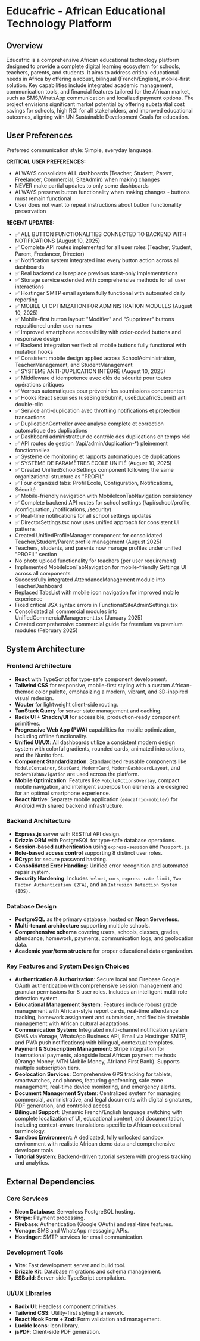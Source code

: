# Educafric - African Educational Technology Platform

## Overview

Educafric is a comprehensive African educational technology platform designed to provide a complete digital learning ecosystem for schools, teachers, parents, and students. It aims to address critical educational needs in Africa by offering a robust, bilingual (French/English), mobile-first solution. Key capabilities include integrated academic management, communication tools, and financial features tailored for the African market, such as SMS/WhatsApp communication and localized payment options. The project envisions significant market potential by offering substantial cost savings for schools, high ROI for all stakeholders, and improved educational outcomes, aligning with UN Sustainable Development Goals for education.

## User Preferences

Preferred communication style: Simple, everyday language.

**CRITICAL USER PREFERENCES:**
- ALWAYS consolidate ALL dashboards (Teacher, Student, Parent, Freelancer, Commercial, SiteAdmin) when making changes
- NEVER make partial updates to only some dashboards
- ALWAYS preserve button functionality when making changes - buttons must remain functional
- User does not want to repeat instructions about button functionality preservation

**RECENT UPDATES:**
- ✅ ALL BUTTON FUNCTIONALITIES CONNECTED TO BACKEND WITH NOTIFICATIONS (August 10, 2025)
- ✅ Complete API routes implemented for all user roles (Teacher, Student, Parent, Freelancer, Director)
- ✅ Notification system integrated into every button action across all dashboards
- ✅ Real backend calls replace previous toast-only implementations
- ✅ Storage service extended with comprehensive methods for all user interactions
- ✅ Hostinger SMTP email system fully functional with automated daily reporting
- ✅ MOBILE UI OPTIMIZATION FOR ADMINISTRATION MODULES (August 10, 2025)
- ✅ Mobile-first button layout: "Modifier" and "Supprimer" buttons repositioned under user names
- ✅ Improved smartphone accessibility with color-coded buttons and responsive design
- ✅ Backend integration verified: all mobile buttons fully functional with mutation hooks
- ✅ Consistent mobile design applied across SchoolAdministration, TeacherManagement, and StudentManagement
- ✅ SYSTÈME ANTI-DUPLICATION INTÉGRÉ (August 10, 2025)
- ✅ Middleware d'idempotence avec clés de sécurité pour toutes opérations critiques
- ✅ Verrous automatiques pour prévenir les soumissions concurrentes
- ✅ Hooks React sécurisés (useSingleSubmit, useEducafricSubmit) anti double-clic
- ✅ Service anti-duplication avec throttling notifications et protection transactions
- ✅ DuplicationController avec analyse complète et correction automatique des duplications
- ✅ Dashboard administrateur de contrôle des duplications en temps réel
- ✅ API routes de gestion (/api/admin/duplication-*) pleinement fonctionnelles
- ✅ Système de monitoring et rapports automatiques de duplications
- ✅ SYSTÈME DE PARAMÈTRES ÉCOLE UNIFIÉ (August 10, 2025)
- ✅ Created UnifiedSchoolSettings component following the same organizational structure as "PROFIL"
- ✅ Four organized tabs: Profil École, Configuration, Notifications, Sécurité
- ✅ Mobile-friendly navigation with MobileIconTabNavigation consistency
- ✅ Complete backend API routes for school settings (/api/school/profile, /configuration, /notifications, /security)
- ✅ Real-time notifications for all school settings updates
- ✅ DirectorSettings.tsx now uses unified approach for consistent UI patterns
- Created UnifiedProfileManager component for consolidated Teacher/Student/Parent profile management (August 2025)
- Teachers, students, and parents now manage profiles under unified "PROFIL" section
- No photo upload functionality for teachers (per user requirement)
- Implemented MobileIconTabNavigation for mobile-friendly Settings UI across all components
- Successfully integrated AttendanceManagement module into TeacherDashboard
- Replaced TabsList with mobile icon navigation for improved mobile experience
- Fixed critical JSX syntax errors in FunctionalSiteAdminSettings.tsx
- Consolidated all commercial modules into UnifiedCommercialManagement.tsx (January 2025)
- Created comprehensive commercial guide for freemium vs premium modules (February 2025)

## System Architecture

### Frontend Architecture
- **React** with TypeScript for type-safe component development.
- **Tailwind CSS** for responsive, mobile-first styling with a custom African-themed color palette, emphasizing a modern, vibrant, and 3D-inspired visual redesign.
- **Wouter** for lightweight client-side routing.
- **TanStack Query** for server state management and caching.
- **Radix UI + Shadcn/UI** for accessible, production-ready component primitives.
- **Progressive Web App (PWA)** capabilities for mobile optimization, including offline functionality.
- **Unified UI/UX**: All dashboards utilize a consistent modern design system with colorful gradients, rounded cards, animated interactions, and the Nunito font.
- **Component Standardization**: Standardized reusable components like `ModuleContainer`, `StatCard`, `ModernCard`, `ModernDashboardLayout`, and `ModernTabNavigation` are used across the platform.
- **Mobile Optimization**: Features like `MobileActionsOverlay`, compact mobile navigation, and intelligent superposition elements are designed for an optimal smartphone experience.
- **React Native**: Separate mobile application (`educafric-mobile/`) for Android with shared backend infrastructure.

### Backend Architecture
- **Express.js** server with RESTful API design.
- **Drizzle ORM** with PostgreSQL for type-safe database operations.
- **Session-based authentication** using `express-session` and `Passport.js`.
- **Role-based access control** supporting 8 distinct user roles.
- **BCrypt** for secure password hashing.
- **Consolidated Error Handling**: Unified error recognition and automated repair system.
- **Security Hardening**: Includes `helmet`, `cors`, `express-rate-limit`, `Two-Factor Authentication (2FA)`, and an `Intrusion Detection System (IDS)`.

### Database Design
- **PostgreSQL** as the primary database, hosted on **Neon Serverless**.
- **Multi-tenant architecture** supporting multiple schools.
- **Comprehensive schema** covering users, schools, classes, grades, attendance, homework, payments, communication logs, and geolocation data.
- **Academic year/term structure** for proper educational data organization.

### Key Features and System Design Choices
- **Authentication & Authorization**: Secure local and Firebase Google OAuth authentication with comprehensive session management and granular permissions for 8 user roles. Includes an intelligent multi-role detection system.
- **Educational Management System**: Features include robust grade management with African-style report cards, real-time attendance tracking, homework assignment and submission, and flexible timetable management with African cultural adaptations.
- **Communication System**: Integrated multi-channel notification system (SMS via Vonage, WhatsApp Business API, Email via Hostinger SMTP, and PWA push notifications) with bilingual, contextual templates.
- **Payment & Subscription Management**: Stripe integration for international payments, alongside local African payment methods (Orange Money, MTN Mobile Money, Afriland First Bank). Supports multiple subscription tiers.
- **Geolocation Services**: Comprehensive GPS tracking for tablets, smartwatches, and phones, featuring geofencing, safe zone management, real-time device monitoring, and emergency alerts.
- **Document Management System**: Centralized system for managing commercial, administrative, and legal documents with digital signatures, PDF generation, and controlled access.
- **Bilingual Support**: Dynamic French/English language switching with complete localization of UI, educational content, and documentation, including context-aware translations specific to African educational terminology.
- **Sandbox Environment**: A dedicated, fully unlocked sandbox environment with realistic African demo data and comprehensive developer tools.
- **Tutorial System**: Backend-driven tutorial system with progress tracking and analytics.

## External Dependencies

### Core Services
- **Neon Database**: Serverless PostgreSQL hosting.
- **Stripe**: Payment processing.
- **Firebase**: Authentication (Google OAuth) and real-time features.
- **Vonage**: SMS and WhatsApp messaging APIs.
- **Hostinger**: SMTP services for email communication.

### Development Tools
- **Vite**: Fast development server and build tool.
- **Drizzle Kit**: Database migrations and schema management.
- **ESBuild**: Server-side TypeScript compilation.

### UI/UX Libraries
- **Radix UI**: Headless component primitives.
- **Tailwind CSS**: Utility-first styling framework.
- **React Hook Form + Zod**: Form validation and management.
- **Lucide Icons**: Icon library.
- **jsPDF**: Client-side PDF generation.